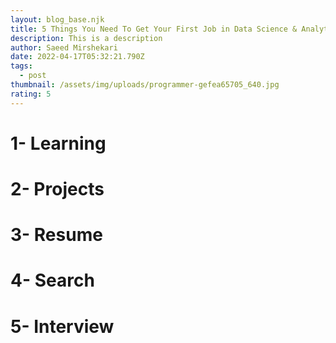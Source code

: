 ```yaml
---
layout: blog_base.njk
title: 5 Things You Need To Get Your First Job in Data Science & Analytics
description: This is a description
author: Saeed Mirshekari
date: 2022-04-17T05:32:21.790Z
tags:
  - post
thumbnail: /assets/img/uploads/programmer-gefea65705_640.jpg
rating: 5
---
```

# 1- Learning
# 2- Projects
# 3- Resume
# 4- Search
# 5- Interview